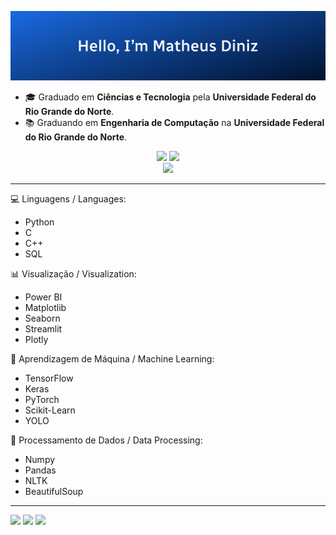 ![Banner](https://github.com/DinizMaths/DinizMaths/blob/main/profile_banner.png)

- 🎓 Graduado em **Ciências e Tecnologia** pela **Universidade Federal do Rio Grande do Norte**.
- 📚 Graduando em **Engenharia de Computação** na **Universidade Federal do Rio Grande do Norte**.

<div align="center">
  <a href="https://github.com/DinizMaths"></a>
  <img height="180em" src="https://github-readme-stats.vercel.app/api?username=DinizMaths&show_icons=true&theme=github_dark&include_all_commits=true&count_private=true"/>
  <img height="180em" src="https://github-readme-stats.vercel.app/api/top-langs/?username=DinizMaths&layout=compact&langs_count=7&theme=github_dark"/>
</div>

<div align="center">
  <img height="206em" src="https://github-profile-summary-cards.vercel.app/api/cards/profile-details?username=dinizmaths&theme=github_dark"/>
</div>

---
💻 Linguagens / Languages:  
- Python
- C
- C++
- SQL

📊 Visualização / Visualization: 
- Power BI
- Matplotlib
- Seaborn
- Streamlit
- Plotly

🤖 Aprendizagem de Máquina / Machine Learning: 
- TensorFlow
- Keras
- PyTorch
- Scikit-Learn
- YOLO

📑 Processamento de Dados / Data Processing:
- Numpy
- Pandas
- NLTK
- BeautifulSoup

---

<div> 
  <a href = "mailto:dinizmaths@gmail.com"><img src="https://img.shields.io/badge/Gmail-D14836?style=for-the-badge&logo=gmail&logoColor=white" target="_blank"></a>
  <a href="https://www.linkedin.com/in/dinizmaths/" target="_blank"><img src="https://img.shields.io/badge/-LinkedIn-%230077B5?style=for-the-badge&logo=linkedin&logoColor=white" target="_blank"></a> 
  <a href="https://www.kaggle.com/dinizmaths" target="_blank"><img src="https://img.shields.io/badge/Kaggle-20BEFF?style=for-the-badge&logo=Kaggle&logoColor=white" target="_blank"></a>
</div>
